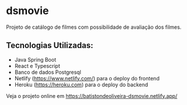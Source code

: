 # dsmovie

Projeto de catálogo de filmes com possibilidade de avaliação dos filmes.

## Tecnologias Utilizadas:

* Java Spring Boot
* React e Typescript
* Banco de dados Postgresql
* Netlify (https://www.netlify.com/) para o deploy do frontend
* Heroku (https://heroku.com) para o deploy do backend

Veja o projeto online em https://batistondeoliveira-dsmovie.netlify.app/
